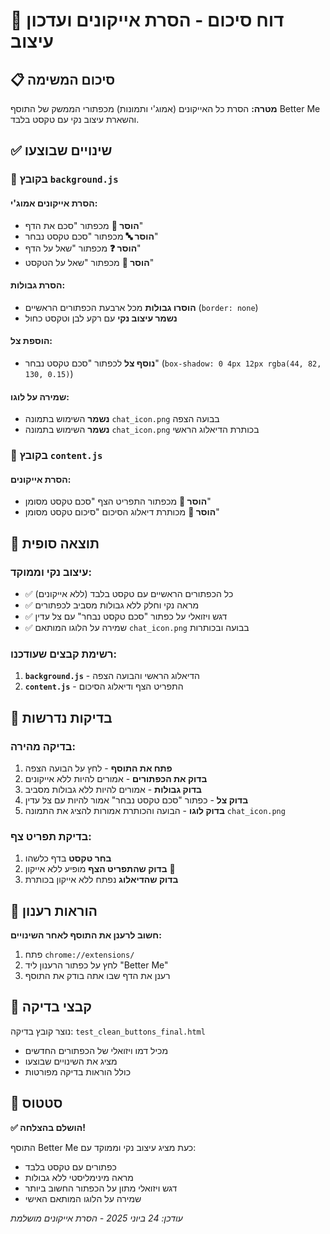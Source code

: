 # 🧹 דוח סיכום - הסרת אייקונים ועדכון עיצוב

## 📋 סיכום המשימה

**מטרה:** הסרת כל האייקונים (אמוג'י ותמונות) מכפתורי הממשק של התוסף Better Me והשארת עיצוב נקי עם טקסט בלבד.

## ✅ שינויים שבוצעו

### 🎯 בקובץ `background.js`

#### הסרת אייקונים אמוג'י:
- **הוסר 📄** מכפתור "סכם את הדף"
- **הוסר 🔤** מכפתור "סכם טקסט נבחר"  
- **הוסר ❓** מכפתור "שאל על הדף"
- **הוסר 💬** מכפתור "שאל על הטקסט"

#### הסרת גבולות:
- **הוסרו גבולות** מכל ארבעת הכפתורים הראשיים (`border: none`)
- **נשמר עיצוב נקי** עם רקע לבן וטקסט כחול

#### הוספת צל:
- **נוסף צל** לכפתור "סכם טקסט נבחר" (`box-shadow: 0 4px 12px rgba(44, 82, 130, 0.15)`)

#### שמירה על לוגו:
- **נשמר** השימוש בתמונה `chat_icon.png` בבועה הצפה
- **נשמר** השימוש בתמונה `chat_icon.png` בכותרת הדיאלוג הראשי

### 🎯 בקובץ `content.js`

#### הסרת אייקונים:
- **הוסר 📄** מכפתור התפריט הצף "סכם טקסט מסומן"
- **הוסר 📄** מכותרת דיאלוג הסיכום "סיכום טקסט מסומן"

## 🎨 תוצאה סופית

### עיצוב נקי וממוקד:
- ✅ כל הכפתורים הראשיים עם טקסט בלבד (ללא אייקונים)
- ✅ מראה נקי וחלק ללא גבולות מסביב לכפתורים
- ✅ דגש ויזואלי על כפתור "סכם טקסט נבחר" עם צל עדין
- ✅ שמירה על הלוגו המותאם `chat_icon.png` בבועה ובכותרות

### רשימת קבצים שעודכנו:
1. **`background.js`** - הדיאלוג הראשי והבועה הצפה
2. **`content.js`** - התפריט הצף ודיאלוג הסיכום

## 🔧 בדיקות נדרשות

### בדיקה מהירה:
1. **פתח את התוסף** - לחץ על הבועה הצפה
2. **בדוק את הכפתורים** - אמורים להיות ללא אייקונים
3. **בדוק גבולות** - אמורים להיות ללא גבולות מסביב
4. **בדוק צל** - כפתור "סכם טקסט נבחר" אמור להיות עם צל עדין
5. **בדוק לוגו** - הבועה והכותרת אמורות להציג את התמונה `chat_icon.png`

### בדיקת תפריט צף:
1. **בחר טקסט** בדף כלשהו
2. **בדוק שהתפריט הצף** מופיע ללא אייקון 📄
3. **בדוק שהדיאלוג** נפתח ללא אייקון בכותרת

## 🎯 הוראות רענון

**חשוב לרענן את התוסף לאחר השינויים:**
1. פתח `chrome://extensions/`
2. לחץ על כפתור הרענון ליד "Better Me"
3. רענן את הדף שבו אתה בודק את התוסף

## 📁 קבצי בדיקה

נוצר קובץ בדיקה: `test_clean_buttons_final.html`
- מכיל דמו ויזואלי של הכפתורים החדשים
- מציג את השינויים שבוצעו
- כולל הוראות בדיקה מפורטות

## 🏁 סטטוס

**✅ הושלם בהצלחה!**

התוסף Better Me כעת מציג עיצוב נקי וממוקד עם:
- כפתורים עם טקסט בלבד
- מראה מינימליסטי ללא גבולות
- דגש ויזואלי מתון על הכפתור החשוב ביותר
- שמירה על הלוגו המותאם האישי

*עודכן: 24 ביוני 2025 - הסרת אייקונים מושלמת*
